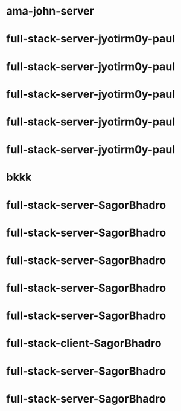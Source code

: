 # ama-john-server
# full-stack-server-jyotirm0y-paul
# full-stack-server-jyotirm0y-paul
# full-stack-server-jyotirm0y-paul
# full-stack-server-jyotirm0y-paul
# full-stack-server-jyotirm0y-paul
# bkkk
# full-stack-server-SagorBhadro
# full-stack-server-SagorBhadro
# full-stack-server-SagorBhadro
# full-stack-server-SagorBhadro
# full-stack-server-SagorBhadro
# full-stack-client-SagorBhadro
# full-stack-server-SagorBhadro
# full-stack-server-SagorBhadro
